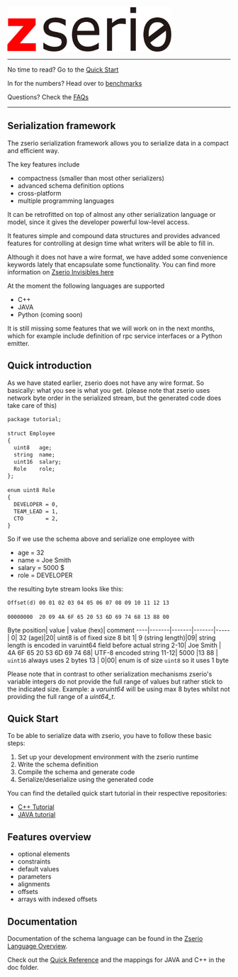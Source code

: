 <img src="doc/long.png" height="100">

--------

No time to read? Go to the [Quick Start](#quick-start)

In for the numbers? Head over to [benchmarks](benchmarks/README.md)

Questions? Check the [FAQs](doc/FAQ.md)

------

## Serialization framework

The zserio serialization framework allows you to serialize data in a compact and efficient way.

The key features include

- compactness (smaller than most other serializers)
- advanced schema definition options
- cross-platform
- multiple programming languages


It can be retrofitted on top of almost any other serialization language or model, since it gives the developer powerful low-level access.

It features simple and compound data structures and provides advanced features for controlling at design time what writers will be able to fill in.

Although it does not have a wire format, we have added some convenience keywords lately that encapsulate some functionality. You can find more information on [Zserio Invisibles here](doc/ZserioInvisibles.md)

At the moment the following languages are supported
- C++
- JAVA
- Python (coming soon)


It is still missing some features that we will work on in the next months, which for example include definition of rpc service interfaces or a Python emitter.

## Quick introduction

As we have stated earlier, zserio does not have any wire format. So basically: what you see is what you get. (please note that zserio uses network byte order in the serialized stream, but the generated code does take care of this)

```
package tutorial;

struct Employee
{
  uint8   age;
  string  name;
  uint16  salary;
  Role    role;
};

enum uint8 Role
{
  DEVELOPER = 0,
  TEAM_LEAD = 1,
  CTO       = 2,
}
```

So if we use the schema above and serialize one employee with

- age = 32
- name = Joe Smith
- salary = 5000 $
- role = DEVELOPER

the resulting byte stream looks like this:

```
Offset(d) 00 01 02 03 04 05 06 07 08 09 10 11 12 13

00000000  20 09 4A 6F 65 20 53 6D 69 74 68 13 88 00
```

Byte position| value | value (hex)| comment
----|-------|-------|-------|-----|
0| 32 (age)|20| uint8 is of fixed size 8 bit
1| 9 (string length)|09| string length is encoded in varuint64 field before actual string
2-10| Joe Smith | 4A 6F 65 20 53 6D 69 74 68| UTF-8 encoded string
11-12| 5000 |13 88 | `uint16` always uses 2 bytes
13 | 0|00| enum is of size `uint8` so it uses 1 byte

Please note that in contrast to other serialization mechanisms zserio's variable integers do not provide the full range of values but rather stick to the indicated size. Example: a *varuint64* will be using max 8 bytes whilst not providing the full range of a *uint64_t*.

## Quick Start

To be able to serialize data with zserio, you have to follow these basic steps:

1. Set up your development environment with the zserio runtime
2. Write the schema definition
3. Compile the schema and generate code
4. Serialize/deserialize using the generated code

You can find the detailed quick start tutorial in their respective repositories:

- [C++ Tutorial](https://github.com/welovemaps/zserio-tutorial-cpp#zserio-c-quick-start-tutorial)
- [JAVA tutorial](https://)

## Features overview

- optional elements
- constraints
- default values
- parameters
- alignments
- offsets
- arrays with indexed offsets

## Documentation

Documentation of the schema language can be found in the [Zserio Language Overview](doc/ZserioLanguageOverview/ZserioLanguageOverview.md).

Check out the [Quick Reference](doc/ZserioLanguageOverview/ZserioQuickReference.md) and the mappings for JAVA and C++ in the doc folder.
